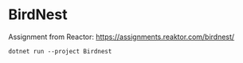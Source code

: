 # BirdNest

Assignment from Reactor: https://assignments.reaktor.com/birdnest/

```
dotnet run --project Birdnest
```
